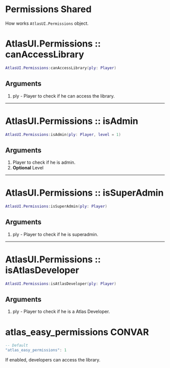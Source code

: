 # Permissions <shared>Shared</shared>

How works `AtlasUI.Permissions` object.

# AtlasUI.Permissions :: canAccessLibrary

```lua
AtlasUI.Permissions:canAccessLibrary(ply: Player)
```

## Arguments

1. ply - Player to check if he can access the library.

---

# AtlasUI.Permissions :: isAdmin

```lua
AtlasUI.Permissions:isAdmin(ply: Player, level = 1)
```
## Arguments

1. Player to check if he is admin.
2. **Optional** Level

---

# AtlasUI.Permissions :: isSuperAdmin

```lua
AtlasUI.Permissions:isSuperAdmin(ply: Player)
```

## Arguments

1. ply - Player to check if he is superadmin.

---

# AtlasUI.Permissions :: isAtlasDeveloper

```lua
AtlasUI.Permissions:isAtlasDeveloper(ply: Player)
```
## Arguments

1. ply - Player to check if he is a Atlas Developer.

# atlas_easy_permissions <convar>CONVAR</convar>

```lua
-- Default
"atlas_easy_permissions": 1
```

If enabled, developers can access the library.
